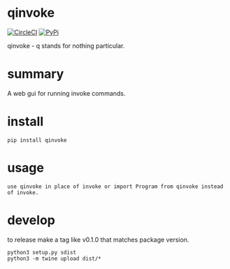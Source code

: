 # qinvoke
[![CircleCI](https://circleci.com/gh/bettercallshao/qinvoke.svg?style=shield)](https://circleci.com/gh/bettercallshao/qinvoke)
[![PyPi](https://badge.fury.io/py/qinvoke.svg)](https://badge.fury.io/py/qinvoke)

qinvoke - q stands for nothing particular.

# summary
A web gui for running invoke commands.

# install
    pip install qinvoke

# usage
    use qinvoke in place of invoke or import Program from qinvoke instead of invoke.

# develop
to release make a tag like v0.1.0 that matches package version.

    python3 setup.py sdist
    python3 -m twine upload dist/*
